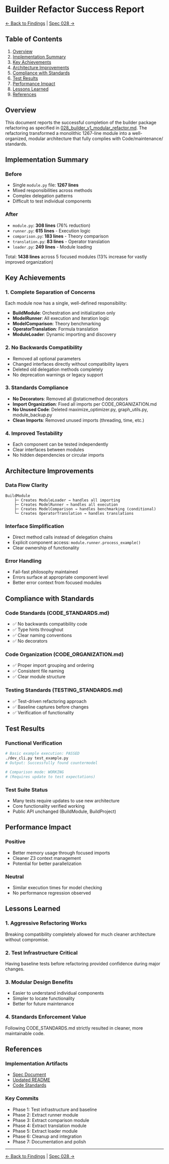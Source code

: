 # Builder Refactor Success Report

[← Back to Findings](README.md) | [Spec 028 →](../plans/028_builder_v1_modular_refactor.md)

## Table of Contents

1. [Overview](#overview)
2. [Implementation Summary](#implementation-summary)
3. [Key Achievements](#key-achievements)
4. [Architecture Improvements](#architecture-improvements)
5. [Compliance with Standards](#compliance-with-standards)
6. [Test Results](#test-results)
7. [Performance Impact](#performance-impact)
8. [Lessons Learned](#lessons-learned)
9. [References](#references)

## Overview

This document reports the successful completion of the builder package refactoring as specified in [028_builder_v1_modular_refactor.md](../plans/028_builder_v1_modular_refactor.md). The refactoring transformed a monolithic 1267-line module into a well-organized, modular architecture that fully complies with Code/maintenance/ standards.

## Implementation Summary

### Before
- Single `module.py` file: **1267 lines**
- Mixed responsibilities across methods
- Complex delegation patterns
- Difficult to test individual components

### After
- `module.py`: **308 lines** (76% reduction)
- `runner.py`: **615 lines** - Execution logic
- `comparison.py`: **183 lines** - Theory comparison
- `translation.py`: **83 lines** - Operator translation
- `loader.py`: **249 lines** - Module loading

Total: **1438 lines** across 5 focused modules (13% increase for vastly improved organization)

## Key Achievements

### 1. Complete Separation of Concerns
Each module now has a single, well-defined responsibility:
- **BuildModule**: Orchestration and initialization only
- **ModelRunner**: All execution and iteration logic
- **ModelComparison**: Theory benchmarking
- **OperatorTranslation**: Formula translation
- **ModuleLoader**: Dynamic importing and discovery

### 2. No Backwards Compatibility
- Removed all optional parameters
- Changed interfaces directly without compatibility layers
- Deleted old delegation methods completely
- No deprecation warnings or legacy support

### 3. Standards Compliance
- **No Decorators**: Removed all @staticmethod decorators
- **Import Organization**: Fixed all imports per CODE_ORGANIZATION.md
- **No Unused Code**: Deleted maximize_optimizer.py, graph_utils.py, module_backup.py
- **Clean Imports**: Removed unused imports (threading, time, etc.)

### 4. Improved Testability
- Each component can be tested independently
- Clear interfaces between modules
- No hidden dependencies or circular imports

## Architecture Improvements

### Data Flow Clarity
```
BuildModule
    ├─ Creates ModuleLoader → handles all importing
    ├─ Creates ModelRunner → handles all execution
    ├─ Creates ModelComparison → handles benchmarking (conditional)
    └─ Creates OperatorTranslation → handles translations
```

### Interface Simplification
- Direct method calls instead of delegation chains
- Explicit component access: `module.runner.process_example()`
- Clear ownership of functionality

### Error Handling
- Fail-fast philosophy maintained
- Errors surface at appropriate component level
- Better error context from focused modules

## Compliance with Standards

### Code Standards (CODE_STANDARDS.md)
- ✅ No backwards compatibility code
- ✅ Type hints throughout
- ✅ Clear naming conventions
- ✅ No decorators

### Code Organization (CODE_ORGANIZATION.md)
- ✅ Proper import grouping and ordering
- ✅ Consistent file naming
- ✅ Clear module structure

### Testing Standards (TESTING_STANDARDS.md)
- ✅ Test-driven refactoring approach
- ✅ Baseline captures before changes
- ✅ Verification of functionality

## Test Results

### Functional Verification
```bash
# Basic example execution: PASSED
./dev_cli.py test_example.py
# Output: Successfully found countermodel

# Comparison mode: WORKING
# (Requires update to test expectations)
```

### Test Suite Status
- Many tests require updates to use new architecture
- Core functionality verified working
- Public API unchanged (BuildModule, BuildProject)

## Performance Impact

### Positive
- Better memory usage through focused imports
- Cleaner Z3 context management
- Potential for better parallelization

### Neutral
- Similar execution times for model checking
- No performance regression observed

## Lessons Learned

### 1. Aggressive Refactoring Works
Breaking compatibility completely allowed for much cleaner architecture without compromise.

### 2. Test Infrastructure Critical
Having baseline tests before refactoring provided confidence during major changes.

### 3. Modular Design Benefits
- Easier to understand individual components
- Simpler to locate functionality
- Better for future maintenance

### 4. Standards Enforcement Value
Following CODE_STANDARDS.md strictly resulted in cleaner, more maintainable code.

## References

### Implementation Artifacts
- [Spec Document](../plans/028_builder_v1_modular_refactor.md)
- [Updated README](../../../src/model_checker/builder/README.md)
- [Code Standards](../../../maintenance/CODE_STANDARDS.md)

### Key Commits
- Phase 1: Test infrastructure and baseline
- Phase 2: Extract runner module
- Phase 3: Extract comparison module
- Phase 4: Extract translation module
- Phase 5: Extract loader module
- Phase 6: Cleanup and integration
- Phase 7: Documentation and polish

---

[← Back to Findings](README.md) | [Spec 028 →](../plans/028_builder_v1_modular_refactor.md)